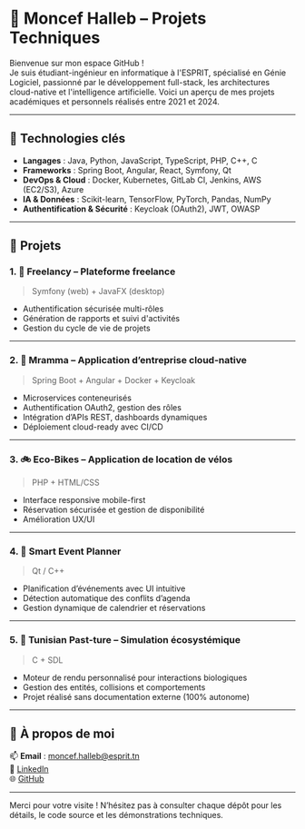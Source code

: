 
# 🚀 Moncef Halleb – Projets Techniques

Bienvenue sur mon espace GitHub !  
Je suis étudiant-ingénieur en informatique à l'ESPRIT, spécialisé en Génie Logiciel, passionné par le développement full-stack, les architectures cloud-native et l'intelligence artificielle. Voici un aperçu de mes projets académiques et personnels réalisés entre 2021 et 2024.

---

## 🔧 Technologies clés
- **Langages** : Java, Python, JavaScript, TypeScript, PHP, C++, C
- **Frameworks** : Spring Boot, Angular, React, Symfony, Qt
- **DevOps & Cloud** : Docker, Kubernetes, GitLab CI, Jenkins, AWS (EC2/S3), Azure
- **IA & Données** : Scikit-learn, TensorFlow, PyTorch, Pandas, NumPy
- **Authentification & Sécurité** : Keycloak (OAuth2), JWT, OWASP

---

## 📁 Projets

### 1. 💼 **Freelancy** – Plateforme freelance
> Symfony (web) + JavaFX (desktop)  
- Authentification sécurisée multi-rôles  
- Génération de rapports et suivi d'activités  
- Gestion du cycle de vie de projets

---

### 2. 🧭 **Mramma** – Application d’entreprise cloud-native
> Spring Boot + Angular + Docker + Keycloak  
- Microservices conteneurisés  
- Authentification OAuth2, gestion des rôles  
- Intégration d’APIs REST, dashboards dynamiques  
- Déploiement cloud-ready avec CI/CD

---

### 3. 🚲 **Eco-Bikes** – Application de location de vélos
> PHP + HTML/CSS  
- Interface responsive mobile-first  
- Réservation sécurisée et gestion de disponibilité  
- Amélioration UX/UI

---

### 4. 📅 **Smart Event Planner**
> Qt / C++  
- Planification d’événements avec UI intuitive  
- Détection automatique des conflits d’agenda  
- Gestion dynamique de calendrier et réservations

---

### 5. 🌿 **Tunisian Past-ture** – Simulation écosystémique
> C + SDL  
- Moteur de rendu personnalisé pour interactions biologiques  
- Gestion des entités, collisions et comportements  
- Projet réalisé sans documentation externe (100% autonome)

---

## 👤 À propos de moi

📫 **Email** : moncef.halleb@esprit.tn  
🔗 [LinkedIn](https://www.linkedin.com/in/moncef-halleb-a01a75237/)  
🌐 [GitHub](https://github.com/moncefhalleb)

---

Merci pour votre visite ! N’hésitez pas à consulter chaque dépôt pour les détails, le code source et les démonstrations techniques.
